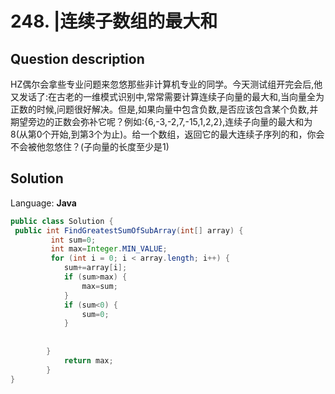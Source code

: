 # 248. |连续子数组的最大和

## Question description


HZ偶尔会拿些专业问题来忽悠那些非计算机专业的同学。今天测试组开完会后,他又发话了:在古老的一维模式识别中,常常需要计算连续子向量的最大和,当向量全为正数的时候,问题很好解决。但是,如果向量中包含负数,是否应该包含某个负数,并期望旁边的正数会弥补它呢？例如:{6,-3,-2,7,-15,1,2,2},连续子向量的最大和为8(从第0个开始,到第3个为止)。给一个数组，返回它的最大连续子序列的和，你会不会被他忽悠住？(子向量的长度至少是1)


## Solution

Language: **Java**

```Java
public class Solution {
 public int FindGreatestSumOfSubArray(int[] array) {
         int sum=0;
         int max=Integer.MIN_VALUE;
         for (int i = 0; i < array.length; i++) {
            sum+=array[i];
            if (sum>max) {
                max=sum;
            }
            if (sum<0) {
                sum=0;
            }
            
            
        }
            return max;
        }
}
```


